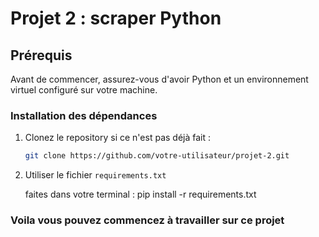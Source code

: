 # Projet 2 : scraper Python

## Prérequis

Avant de commencer, assurez-vous d'avoir Python et un environnement virtuel
configuré sur votre machine.

### Installation des dépendances

1. Clonez le repository si ce n'est pas déjà fait :
   ```bash
   git clone https://github.com/votre-utilisateur/projet-2.git
   
2. Utiliser le fichier `requirements.txt`

   faites dans votre terminal : pip install -r requirements.txt

### Voila vous pouvez commencez à travailler sur ce projet